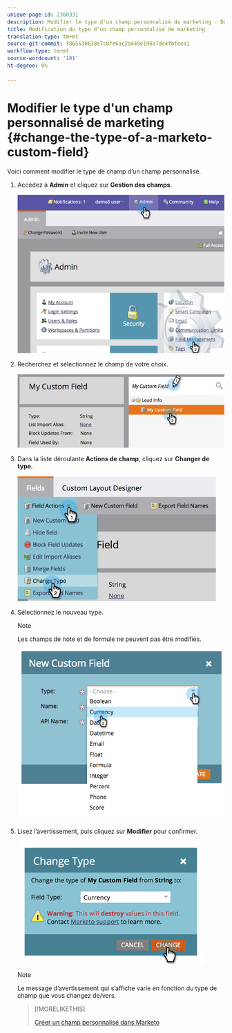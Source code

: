 ```yaml
---
unique-page-id: 2360331
description: Modifier le type d'un champ personnalisé de marketing - Documents marketing - Documentation du produit
title: Modification du type d’un champ personnalisé de marketing
translation-type: tm+mt
source-git-commit: f865630638e7c0fe6ac2a449e196a7de4fbfeea1
workflow-type: tm+mt
source-wordcount: '101'
ht-degree: 0%

---
```



# Modifier le type d&#39;un champ personnalisé de marketing {#change-the-type-of-a-marketo-custom-field}

Voici comment modifier le type de champ d’un champ personnalisé.

1. Accédez à **Admin** et cliquez sur **Gestion des champs**.

   ![](assets/image2014-9-18-13-3a4-3a39.png)

1. Recherchez et sélectionnez le champ de votre choix.

   ![](assets/image2014-9-18-13-3a4-3a48.png)

1. Dans la liste déroulante **Actions de champ**, cliquez sur **Changer de type**.

   ![](assets/image2014-9-18-13-3a4-3a57.png)

1. Sélectionnez le nouveau type.

   >[!NOTE]
   >
   >Les champs de note et de formule ne peuvent pas être modifiés.

   ![](assets/image2015-4-22-9-3a39-3a3.png)

1. Lisez l’avertissement, puis cliquez sur **Modifier** pour confirmer.

   ![](assets/image2014-9-18-13-3a5-3a23.png)

   >[!NOTE]
   >
   >Le message d’avertissement qui s’affiche varie en fonction du type de champ que vous changez de/vers.

   >[!MORELIKETHIS]
   >
   >[Créer un champ personnalisé dans Marketo](/help/marketo/product-docs/administration/field-management/create-a-custom-field-in-marketo.md)
